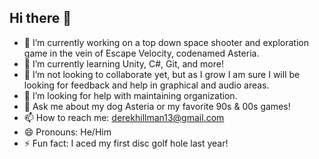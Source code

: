 ## Hi there 👋

- 🔭 I’m currently working on a top down space shooter and exploration game in the vein of Escape Velocity, codenamed Asteria.
- 🌱 I’m currently learning Unity, C#, Git, and more!
- 👯 I’m not looking to collaborate yet, but as I grow I am sure I will be looking for feedback and help in graphical and audio areas.
- 🤔 I’m looking for help with maintaining organization.
- 💬 Ask me about my dog Asteria or my favorite 90s & 00s games!
- 📫 How to reach me: derekhillman13@gmail.com
- 😄 Pronouns: He/Him
- ⚡ Fun fact: I aced my first disc golf hole last year!

<!--
**dhillman13/dhillman13** is a ✨ _special_ ✨ repository because its `README.md` (this file) appears on your GitHub profile.

Here are some ideas to get you started:

-->
